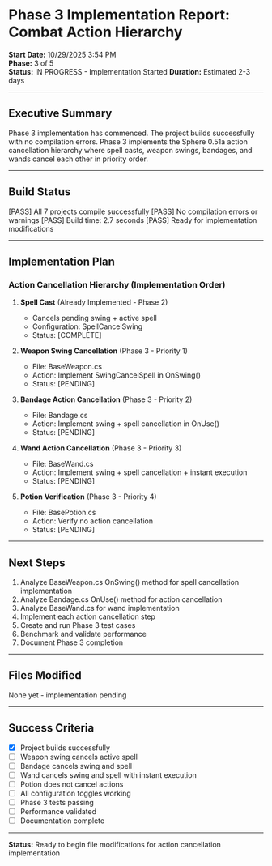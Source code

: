 # Phase 3 Implementation Report: Combat Action Hierarchy

**Start Date:** 10/29/2025 3:54 PM  
**Phase:** 3 of 5  
**Status:** IN PROGRESS - Implementation Started
**Duration:** Estimated 2-3 days  

---

## Executive Summary

Phase 3 implementation has commenced. The project builds successfully with no compilation errors. Phase 3 implements the Sphere 0.51a action cancellation hierarchy where spell casts, weapon swings, bandages, and wands cancel each other in priority order.

---

## Build Status

[PASS] All 7 projects compile successfully
[PASS] No compilation errors or warnings
[PASS] Build time: 2.7 seconds
[PASS] Ready for implementation modifications

---

## Implementation Plan

### Action Cancellation Hierarchy (Implementation Order)

1. **Spell Cast** (Already Implemented - Phase 2)
   - Cancels pending swing + active spell
   - Configuration: SpellCancelSwing
   - Status: [COMPLETE]

2. **Weapon Swing Cancellation** (Phase 3 - Priority 1)
   - File: BaseWeapon.cs
   - Action: Implement SwingCancelSpell in OnSwing()
   - Status: [PENDING]

3. **Bandage Action Cancellation** (Phase 3 - Priority 2)
   - File: Bandage.cs
   - Action: Implement swing + spell cancellation in OnUse()
   - Status: [PENDING]

4. **Wand Action Cancellation** (Phase 3 - Priority 3)
   - File: BaseWand.cs
   - Action: Implement swing + spell cancellation + instant execution
   - Status: [PENDING]

5. **Potion Verification** (Phase 3 - Priority 4)
   - File: BasePotion.cs
   - Action: Verify no action cancellation
   - Status: [PENDING]

---

## Next Steps

1. Analyze BaseWeapon.cs OnSwing() method for spell cancellation implementation
2. Analyze Bandage.cs OnUse() method for action cancellation
3. Analyze BaseWand.cs for wand implementation
4. Implement each action cancellation step
5. Create and run Phase 3 test cases
6. Benchmark and validate performance
7. Document Phase 3 completion

---

## Files Modified

None yet - implementation pending

---

## Success Criteria

- [x] Project builds successfully
- [ ] Weapon swing cancels active spell
- [ ] Bandage cancels swing and spell
- [ ] Wand cancels swing and spell with instant execution
- [ ] Potion does not cancel actions
- [ ] All configuration toggles working
- [ ] Phase 3 tests passing
- [ ] Performance validated
- [ ] Documentation complete

---

**Status:** Ready to begin file modifications for action cancellation implementation
